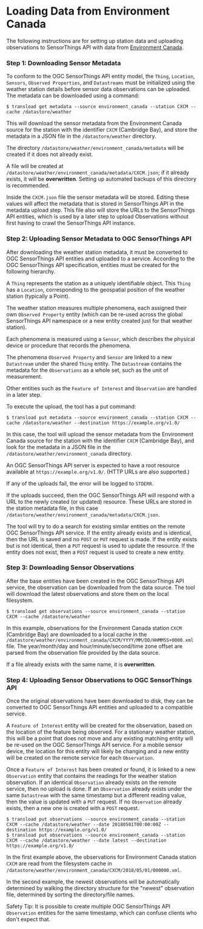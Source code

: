 # Loading Data from Environment Canada

The following instructions are for setting up station data and uploading observations to SensorThings API with data from [Environment Canada][MSC].

[MSC]: http://dd.weather.gc.ca/about_dd_apropos.txt

### Step 1: Downloading Sensor Metadata

To conform to the OGC SensorThings API entity model, the `Thing`, `Location`, `Sensors`, `Observed Properties`, and `Datastreams` must be initialized using the weather station details before sensor data observations can be uploaded. The metadata can be downloaded using a command:

```
$ transload get metadata --source environment_canada --station CXCM --cache /datastore/weather
```

This will download the sensor metadata from the Environment Canada source for the station with the identifier `CXCM` (Cambridge Bay), and store the metadata in a JSON file in the `/datastore/weather` directory.

The directory `/datastore/weather/environment_canada/metadata` will be created if it does not already exist.

A file will be created at `/datastore/weather/environment_canada/metadata/CXCM.json`; if it already exists, it will be **overwritten**. Setting up automated backups of this directory is recommended.

Inside the `CXCM.json` file the sensor metadata will be stored. Editing these values will affect the metadata that is stored in SensorThings API in the metadata upload step. This file also will store the URLs to the SensorThings API entities, which is used by a later step to upload Observations without first having to crawl the SensorThings API instance.

### Step 2: Uploading Sensor Metadata to OGC SensorThings API

After downloading the weather station metadata, it must be converted to OGC SensorThings API entities and uploaded to a service. According to the OGC SensorThings API specification, entities must be created for the following hierarchy.

A `Thing` represents the station as a uniquely identifiable object. This `Thing` has a `Location`, corresponding to the geospatial position of the weather station (typically a Point).

The weather station measures multiple phenomena, each assigned their own `Observed Property` entity (which can be re-used across the global SensorThings API namespace or a new entity created just for that weather station).

Each phenomena is measured using a `Sensor`, which describes the physical device or procedure that records the phenomena.

The phenomena `Observed Property` and `Sensor` are linked to a new `Datastream` under the shared `Thing` entity. The `Datastream` contains the metadata for the `Observations` as a whole set, such as the unit of measurement.

Other entities such as the `Feature of Interest` and `Observation` are handled in a later step.

To execute the upload, the tool has a put command:

```
$ transload put metadata --source environment_canada --station CXCM --cache /datastore/weather --destination https://example.org/v1.0/
```

In this case, the tool will upload the sensor metadata from the Environment Canada source for the station with the identifier `CXCM` (Cambridge Bay), and look for the metadata in a JSON file in the `/datastore/weather/environment_canada` directory.

An OGC SensorThings API server is expected to have a root resource available at `https://example.org/v1.0/`. (HTTP URLs are also supported.)

If any of the uploads fail, the error will be logged to `STDERR`.

If the uploads succeed, then the OGC SensorThings API will respond with a URL to the newly created (or updated) resource. These URLs are stored in the station metadata file, in this case `/datastore/weather/environment_canada/metadata/CXCM.json`.

The tool will try to do a search for existing similar entities on the remote OGC SensorThings API service. If the entity already exists and is identical, then the URL is saved and no `POST` or `PUT` request is made. If the entity exists but is not identical, then a `PUT` request is used to update the resource. If the entity does not exist, then a `POST` request is used to create a new entity.

### Step 3: Downloading Sensor Observations

After the base entities have been created in the OGC SensorThings API service, the observation can be downloaded from the data source. The tool will download the latest observations and store them on the local filesystem.

```
$ transload get observations --source environment_canada --station CXCM --cache /datastore/weather
```

In this example, observations for the Environment Canada station `CXCM` (Cambridge Bay) are downloaded to a local cache in the `/datastore/weather/environment_canada/CXCM/YYYY/MM/DD/HHMMSS+0000.xml` file. The year/month/day and hour/minute/second/time zone offset are parsed from the observation file provided by the data source.

If a file already exists with the same name, it is **overwritten**.

### Step 4: Uploading Sensor Observations to OGC SensorThings API

Once the original observations have been downloaded to disk, they can be converted to OGC SensorThings API entities and uploaded to a compatible service.

A `Feature of Interest` entity will be created for the observation, based on the location of the feature being observed. For a stationary weather station, this will be a point that does not move and any existing matching entity will be re-used on the OGC SensorThings API service. For a mobile sensor device, the location for this entity will likely be changing and a new entity will be created on the remote service for each `Observation`.

Once a `Feature of Interest` has been created or found, it is linked to a new `Observation` entity that contains the readings for the weather station observation. If an identical `Observation` already exists on the remote service, then no upload is done. If an `Observation` already exists under the same `Datastream` with the same timestamp but a different reading value, then the value is updated with a `PUT` request. If no `Observation` already exists, then a new one is created with a `POST` request.

```
$ transload put observations --source environment_canada --station CXCM --cache /datastore/weather --date 20180501T00:00:00Z --destination https://example.org/v1.0/
$ transload put observations --source environment_canada --station CXCM --cache /datastore/weather --date latest --destination https://example.org/v1.0/
```

In the first example above, the observations for Environment Canada station `CXCM` are read from the filesystem cache in `/datastore/weather/environment_canada/CXCM/2018/05/01/000000.xml`.

In the second example, the newest observations will be automatically determined by walking the directory structure for the "newest" observation file, determined by sorting the directory/file names.

Safety Tip: It is possible to create multiple OGC SensorThings API `Observation` entities for the same timestamp, which can confuse clients who don't expect that.

